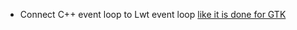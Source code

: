 
* Connect C++ event loop to Lwt event loop [like it is done for GTK](https://github.com/ocsigen/lwt_glib/blob/master/src/lwt_glib_stubs.c)
